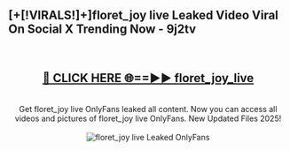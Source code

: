 <h2>[+[!VIRALS!]+]floret_joy live Leaked Video Viral On Social X Trending Now - 9j2tv</h2>
<br>
<div align="center">
<h2><a href="https://libra.edu.pl?floret_joy_live" rel="nofollow">🔴 CLICK HERE 🌐==►► floret_joy_live</a></h2>
<br>
Get floret_joy live OnlyFans leaked all content. Now you can access all videos and pictures of floret_joy live OnlyFans. New Updated Files 2025!
<br>
<br>
<a href="https://libra.edu.pl?floret_joy_live" rel="nofollow" data-target="animated-image.originalLink"><img src="https://i.ibb.co.com/WyWwxjT/player-gif2.gif" alt="floret_joy live Leaked OnlyFans" style="max-width: 100%; display: inline-block;" data-target="animated-image.originalImage"></a>
</div>
<br>